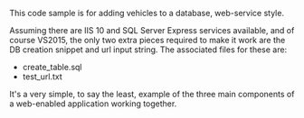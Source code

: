 This code sample is for adding vehicles to a database, web-service style.

Assuming there are IIS 10 and SQL Server Express services available, and of course VS2015,
the only two extra pieces required to make it work are the DB creation snippet and url input string.
The associated files for these are:
  - create_table.sql
  - test_url.txt
  
It's a very simple, to say the least, example of the three main components of a web-enabled application working together.
  
  
